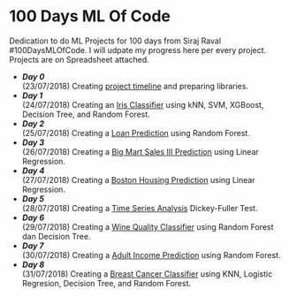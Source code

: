 # 100 Days ML Of Code
Dedication to do ML Projects for 100 days from Siraj Raval #100DaysMLOfCode. I will udpate my progress here per every project. Projects are on Spreadsheet attached.

* ***Day 0***  
(23/07/2018) Creating <a href="https://github.com/hermonjay/100DaysOfMLCode/blob/master/100%20Days%20Projects.ods">project timeline</a> and preparing libraries.
* ***Day 1***  
(24/07/2018) Creating an <a href="https://github.com/hermonjay/iris_classifier">Iris Classifier</a> using kNN, SVM, XGBoost, Decision Tree, and Random Forest.
* ***Day 2***  
(25/07/2018) Creating a <a href="https://github.com/hermonjay/loan_prediction">Loan Prediction</a> using Random Forest.
* ***Day 3***  
(26/07/2018) Creating a <a href="https://github.com/hermonjay/big_mart_sales_iii">Big Mart Sales III Prediction</a> using Linear Regression.
* ***Day 4***  
(27/07/2018) Creating a <a href="https://github.com/hermonjay/boston_housing">Boston Housing Prediction</a> using Linear Regression.
* ***Day 5***  
(28/07/2018) Creating a <a href="https://github.com/hermonjay/time_series_analysis/">Time Series Analysis</a> Dickey-Fuller Test.
* ***Day 6***  
(29/07/2018) Creating a <a href="https://github.com/hermonjay/wine_quality/">Wine Quality Classifier</a> using Random Forest dan Decision Tree.
* ***Day 7***  
(30/07/2018) Creating a <a href="https://github.com/hermonjay/adult_income/">Adult Income Prediction</a> using Random Forest.
* ***Day 8***  
(31/07/2018) Creating a <a href="https://github.com/hermonjay/breast_cancer">Breast Cancer Classifier</a> using KNN, Logistic Regresion, Decision Tree, and Random Forest.
